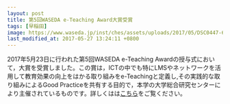 ```yaml
---
layout: post
title: 第5回WASEDA e-Teaching Award大賞受賞
tags: [早稲田]
image: https://www.waseda.jp/inst/ches/assets/uploads/2017/05/DSC0447-610x407.jpg
last_modified_at: 2017-05-27 13:24:11 +0800
---
```


2017年5月23日に行われた第5回WASEDA e-Teaching Awardの授与式において，大賞を受賞しました。この賞は，ICTの中でも特にLMSやネットワークを活用して教育効果の向上をはかる取り組みをe-Teachingと定義し,その実践的な取り組みによるGood Practiceを共有する目的で，本学の大学総合研究センターにより主催されているものです。詳しくはは[こちら](https://www.waseda.jp/inst/ches/assets/uploads/2019/05/2016e-TA_06_kurisaki.pdf)をご覧ください。
